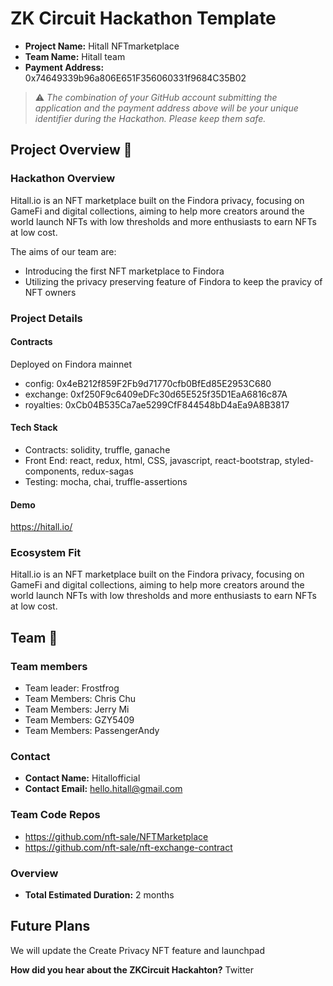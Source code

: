 # ZK Circuit Hackathon Template

- **Project Name:** Hitall NFTmarketplace
- **Team Name:** Hitall team
- **Payment Address:** 0x74649339b96a806E651F356060331f9684C35B02

> ⚠️ _The combination of your GitHub account submitting the application and the payment address above will be your unique identifier during the Hackathon. Please keep them safe._

## Project Overview :page_facing_up:

### Hackathon Overview

Hitall.io is an NFT marketplace built on the Findora privacy, focusing on GameFi and digital collections, aiming to help more creators around the world launch NFTs with low thresholds and more enthusiasts to earn NFTs at low cost.

The aims of our team are:

- Introducing the first NFT marketplace to Findora
- Utilizing the privacy preserving feature of Findora to keep the pravicy of NFT owners

### Project Details

#### Contracts

Deployed on Findora mainnet

- config: 0x4eB212f859F2Fb9d71770cfb0BfEd85E2953C680
- exchange: 0xf250F9c6409eDFc30d65E525f35D1EaA6816c87A
- royalties: 0xCb04B535Ca7ae5299CfF844548bD4aEa9A8B3817

#### Tech Stack

- Contracts: solidity, truffle, ganache
- Front End: react, redux, html, CSS, javascript, react-bootstrap, styled-components, redux-sagas
- Testing: mocha, chai, truffle-assertions

#### Demo

https://hitall.io/

### Ecosystem Fit

Hitall.io is an NFT marketplace built on the Findora privacy, focusing on GameFi and digital collections, aiming to help more creators around the world launch NFTs with low thresholds and more enthusiasts to earn NFTs at low cost.

## Team :busts_in_silhouette:

### Team members

- Team leader: Frostfrog
- Team Members: Chris Chu
- Team Members: Jerry Mi
- Team Members: GZY5409 
- Team Members: PassengerAndy

### Contact

- **Contact Name:** Hitallofficial
- **Contact Email:** hello.hitall@gmail.com

### Team Code Repos

- https://github.com/nft-sale/NFTMarketplace
- https://github.com/nft-sale/nft-exchange-contract


### Overview

- **Total Estimated Duration:** 2 months

## Future Plans

We will update the Create Privacy NFT feature and launchpad

**How did you hear about the ZKCircuit Hackahton?** Twitter